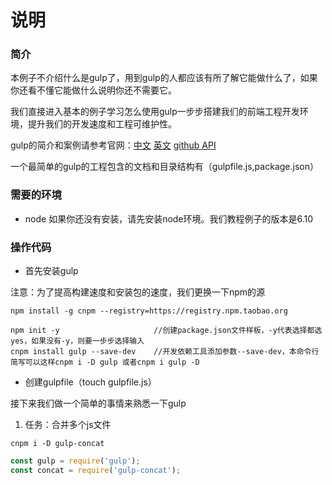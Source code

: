 # 说明

### 简介

本例子不介绍什么是gulp了，用到gulp的人都应该有所了解它能做什么了，如果你还看不懂它能做什么说明你还不需要它。

我们直接进入基本的例子学习怎么使用gulp一步步搭建我们的前端工程开发环境，提升我们的开发速度和工程可维护性。

gulp的简介和案例请参考官网：[中文](http://www.gulpjs.com.cn/) [英文](https://gulpjs.com/) [github API](https://github.com/gulpjs/gulp/blob/master/docs/API.md)

一个最简单的gulp的工程包含的文档和目录结构有（gulpfile.js,package.json）

### 需要的环境
* node
如果你还没有安装，请先安装node环境。我们教程例子的版本是6.10

### 操作代码

* 首先安装gulp

注意：为了提高构建速度和安装包的速度，我们更换一下npm的源

```shell
npm install -g cnpm --registry=https://registry.npm.taobao.org
```

```shell
npm init -y 					//创建package.json文件样板，-y代表选择都选yes，如果没有-y，则要一步步选择输入
cnpm install gulp --save-dev 	//开发依赖工具添加参数--save-dev，本命令行简写可以这样cnpm i -D gulp 或者cnpm i gulp -D
```

* 创建gulpfile（touch gulpfile.js）

接下来我们做一个简单的事情来熟悉一下gulp

1. 任务：合并多个js文件

```shell
cnpm i -D gulp-concat
```

```js
const gulp = require('gulp');
const concat = require('gulp-concat');

```